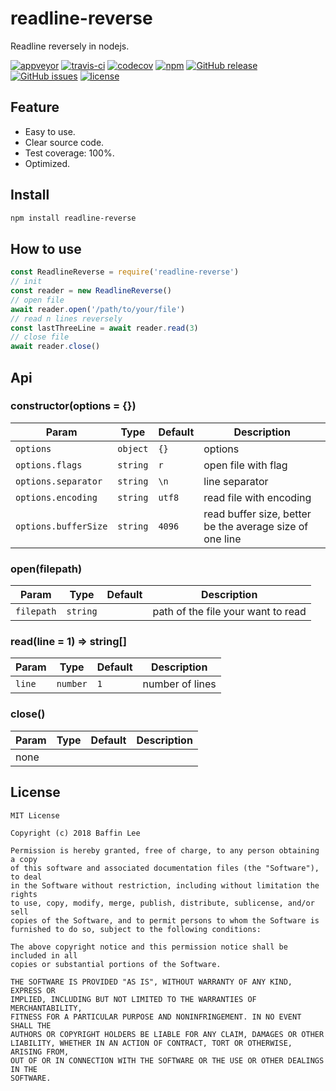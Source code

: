 # readline-reverse

Readline reversely in nodejs.

[![appveyor](https://ci.appveyor.com/api/projects/status/github/BaffinLee/readline-reverse?branch=master&svg=true)](https://ci.appveyor.com/project/BaffinLee/readline-reverse)
[![travis-ci](https://travis-ci.org/BaffinLee/readline-reverse.svg?branch=master)](https://travis-ci.org/BaffinLee/readline-reverse)
[![codecov](https://codecov.io/gh/BaffinLee/readline-reverse/branch/master/graph/badge.svg)](https://codecov.io/gh/r-lib/objectable)
[![npm](https://img.shields.io/npm/v/readline-reverse.svg)](https://www.npmjs.com/package/readline-reverse)
[![GitHub release](https://img.shields.io/github/release/BaffinLee/readline-reverse.svg)](https://github.com/BaffinLee/readline-reverse/releases)
[![GitHub issues](https://img.shields.io/github/issues/BaffinLee/readline-reverse.svg)](https://github.com/BaffinLee/readline-reverse/issues)
[![license](https://img.shields.io/github/license/mashape/apistatus.svg)](https://github.com/baffinlee/readline-reverse)

## Feature

- Easy to use.
- Clear source code.
- Test coverage: 100%.
- Optimized.

## Install

```bash
npm install readline-reverse
```

## How to use

```javascript
const ReadlineReverse = require('readline-reverse')
// init
const reader = new ReadlineReverse()
// open file
await reader.open('/path/to/your/file')
// read n lines reversely
const lastThreeLine = await reader.read(3)
// close file
await reader.close()
```

## Api

### constructor(options = {})

| Param | Type | Default | Description |
| ---- | ---- | ---- | ---- |
| `options` | `object` | `{}` | options |
| `options.flags` | `string` | `r` | open file with flag |
| `options.separator` | `string` | `\n` | line separator |
| `options.encoding` | `string` | `utf8` | read file with encoding |
| `options.bufferSize` | `string` | `4096` | read buffer size, better be the average size of one line |

### open(filepath)

| Param | Type | Default | Description |
| ---- | ---- | ---- | ---- |
| `filepath` | `string` |  | path of the file your want to read |

### read(line = 1) ⇒ string[]

| Param | Type | Default | Description |
| ---- | ---- | ---- | ---- |
| `line` | `number` | `1` | number of lines |

### close()

| Param | Type | Default | Description |
| ---- | ---- | ---- | ---- |
| none |  |  |  |

## License

```
MIT License

Copyright (c) 2018 Baffin Lee

Permission is hereby granted, free of charge, to any person obtaining a copy
of this software and associated documentation files (the "Software"), to deal
in the Software without restriction, including without limitation the rights
to use, copy, modify, merge, publish, distribute, sublicense, and/or sell
copies of the Software, and to permit persons to whom the Software is
furnished to do so, subject to the following conditions:

The above copyright notice and this permission notice shall be included in all
copies or substantial portions of the Software.

THE SOFTWARE IS PROVIDED "AS IS", WITHOUT WARRANTY OF ANY KIND, EXPRESS OR
IMPLIED, INCLUDING BUT NOT LIMITED TO THE WARRANTIES OF MERCHANTABILITY,
FITNESS FOR A PARTICULAR PURPOSE AND NONINFRINGEMENT. IN NO EVENT SHALL THE
AUTHORS OR COPYRIGHT HOLDERS BE LIABLE FOR ANY CLAIM, DAMAGES OR OTHER
LIABILITY, WHETHER IN AN ACTION OF CONTRACT, TORT OR OTHERWISE, ARISING FROM,
OUT OF OR IN CONNECTION WITH THE SOFTWARE OR THE USE OR OTHER DEALINGS IN THE
SOFTWARE.
```
